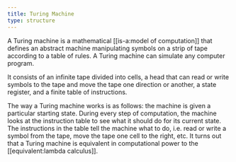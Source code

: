 ```yaml
---
title: Turing Machine
type: structure
---
```


A Turing machine is a mathematical [[is-a:model of computation]] that defines an abstract machine manipulating symbols on a strip of tape according to a table of rules. A Turing machine can simulate any computer program.

It consists of an infinite tape divided into cells, a head that can read or write symbols to the tape and move the tape one direction or another, a state register, and a finite table of instructions.

The way a Turing machine works is as follows: the machine is given a particular starting state. During every step of computation, the machine looks at the instruction table to see what it should do for its current state.
The instructions in the table tell the machine what to do, i.e. read or write a symbol from the tape, move the tape one cell to the right, etc. It turns out that a Turing machine is equivalent in computational power to the [[equivalent:lambda calculus]].
